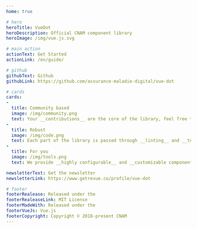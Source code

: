 ```yaml
---
home: true

# hero
heroTitle: VueDot
heroDescription: Official CNAM component library
heroImage: /img/vue.js.svg

# main action
actionText: Get Started
actionLink: /en/guide/

# github
githubText: Github
githubLink: https://github.com/assurance-maladie-digital/vue-dot

# cards
cards:
-
  title: Community based
  image: /img/community.png
  text: Your __contributions__ are the core of the library, feel free to __contribute in any way__ to help us in our way __to reduce time passed to do the same work__!
-
  title: Robust
  image: /img/code.png
  text: Each part of the library is passed through __linting__ and __tests are mandatory__ in order to help others developers and __ensure consistency__.
-
  title: For you
  image: /img/tools.png
  text: We provide __highly configurable__ and __customizable components__, and if one doesn't fit your requirements, ask us or create a pull request!

newsletterText: Get the newsletter
newsletterLink: https://www.getrevue.co/profile/vue-dot

# footer
footerRealease: Released under the
footerRealeaseLink: MIT License
footerMadeWith: Released under the
footerVueJs: Vue.js
footerCopyright: Copyright © 2018-present CNAM
---
```

